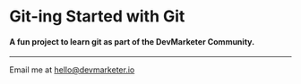 # Git-ing Started with Git

#### A fun project to learn git as part of the **DevMarketer** Community.

---

Email me at [hello@devmarketer.io](Mailto:hello@devmarketer.io)
